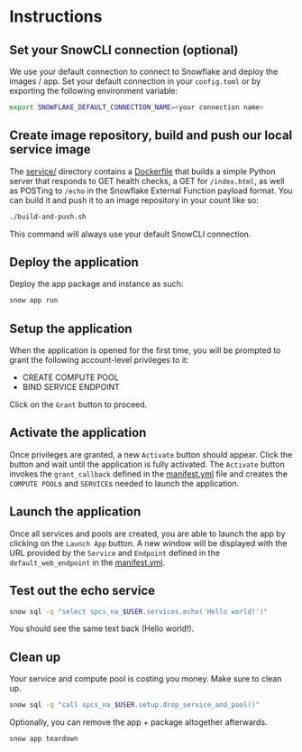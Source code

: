 # Instructions

## Set your SnowCLI connection (optional)

We use your default connection to connect to Snowflake and deploy the images / app. Set your
default connection in your `config.toml` or by exporting the following environment variable:

```sh
export SNOWFLAKE_DEFAULT_CONNECTION_NAME=<your connection name>
```

## Create image repository, build and push our local service image

The [service/](service/) directory contains a [Dockerfile](service/Dockerfile) that builds a
simple Python server that responds to GET health checks, a GET for `/index.html`, as well as
POSTing to `/echo` in the Snowflake External Function payload format. You can build it and
push it to an image repository in your count like so:

```sh
./build-and-push.sh
```

This command will always use your default SnowCLI connection.

## Deploy the application

Deploy the app package and instance as such:

```sh
snow app run
```

## Setup the application

When the application is opened for the first time, you will be prompted to grant the following account-level privileges to it:

- CREATE COMPUTE POOL
- BIND SERVICE ENDPOINT

Click on the `Grant` button to proceed.

## Activate the application

Once privileges are granted, a new `Activate` button should appear. Click the button and wait until the application is fully activated.
The `Activate` button invokes the `grant_callback` defined in the [manifest.yml](app/manifest.yml) file and creates the `COMPUTE POOL`s and `SERVICE`s needed to launch the application.

## Launch the application

Once all services and pools are created, you are able to launch the app by clicking on the `Launch App` button. A new window will be displayed with the URL provided by the `Service` and `Endpoint` defined in the `default_web_endpoint` in the [manifest.yml](app/manifest.yml).

## Test out the echo service

```sh
snow sql -q "select spcs_na_$USER.services.echo('Hello world!')"
```

You should see the same text back (Hello world!).

## Clean up

Your service and compute pool is costing you money. Make sure to clean up.

```sh
snow sql -q "call spcs_na_$USER.setup.drop_service_and_pool()"
```

Optionally, you can remove the app + package altogether afterwards.

```sh
snow app teardown
```
